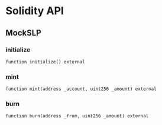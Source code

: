 # Solidity API

## MockSLP

### initialize

```solidity
function initialize() external
```

### mint

```solidity
function mint(address _account, uint256 _amount) external
```

### burn

```solidity
function burn(address _from, uint256 _amount) external
```

